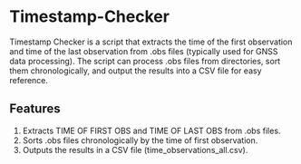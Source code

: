 # Timestamp-Checker
Timestamp Checker is a script that extracts the time of the first observation and time of the last observation from .obs files (typically used for GNSS data processing). The script can process .obs files from directories, sort them chronologically, and output the results into a CSV file for easy reference.
## Features
1. Extracts TIME OF FIRST OBS and TIME OF LAST OBS from .obs files.
2. Sorts .obs files chronologically by the time of first observation.
3. Outputs the results in a CSV file (time_observations_all.csv).


